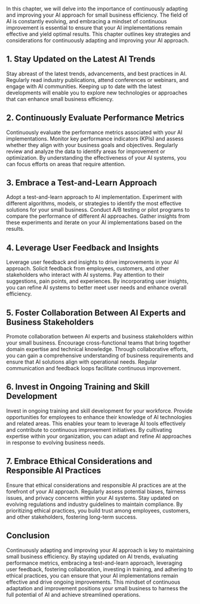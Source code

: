 
In this chapter, we will delve into the importance of continuously adapting and improving your AI approach for small business efficiency. The field of AI is constantly evolving, and embracing a mindset of continuous improvement is essential to ensure that your AI implementations remain effective and yield optimal results. This chapter outlines key strategies and considerations for continuously adapting and improving your AI approach.

**1. Stay Updated on the Latest AI Trends**
-------------------------------------------

Stay abreast of the latest trends, advancements, and best practices in AI. Regularly read industry publications, attend conferences or webinars, and engage with AI communities. Keeping up to date with the latest developments will enable you to explore new technologies or approaches that can enhance small business efficiency.

**2. Continuously Evaluate Performance Metrics**
------------------------------------------------

Continuously evaluate the performance metrics associated with your AI implementations. Monitor key performance indicators (KPIs) and assess whether they align with your business goals and objectives. Regularly review and analyze the data to identify areas for improvement or optimization. By understanding the effectiveness of your AI systems, you can focus efforts on areas that require attention.

**3. Embrace a Test-and-Learn Approach**
----------------------------------------

Adopt a test-and-learn approach to AI implementation. Experiment with different algorithms, models, or strategies to identify the most effective solutions for your small business. Conduct A/B testing or pilot programs to compare the performance of different AI approaches. Gather insights from these experiments and iterate on your AI implementations based on the results.

**4. Leverage User Feedback and Insights**
------------------------------------------

Leverage user feedback and insights to drive improvements in your AI approach. Solicit feedback from employees, customers, and other stakeholders who interact with AI systems. Pay attention to their suggestions, pain points, and experiences. By incorporating user insights, you can refine AI systems to better meet user needs and enhance overall efficiency.

**5. Foster Collaboration Between AI Experts and Business Stakeholders**
------------------------------------------------------------------------

Promote collaboration between AI experts and business stakeholders within your small business. Encourage cross-functional teams that bring together domain expertise and technical knowledge. Through collaborative efforts, you can gain a comprehensive understanding of business requirements and ensure that AI solutions align with operational needs. Regular communication and feedback loops facilitate continuous improvement.

**6. Invest in Ongoing Training and Skill Development**
-------------------------------------------------------

Invest in ongoing training and skill development for your workforce. Provide opportunities for employees to enhance their knowledge of AI technologies and related areas. This enables your team to leverage AI tools effectively and contribute to continuous improvement initiatives. By cultivating expertise within your organization, you can adapt and refine AI approaches in response to evolving business needs.

**7. Embrace Ethical Considerations and Responsible AI Practices**
------------------------------------------------------------------

Ensure that ethical considerations and responsible AI practices are at the forefront of your AI approach. Regularly assess potential biases, fairness issues, and privacy concerns within your AI systems. Stay updated on evolving regulations and industry guidelines to maintain compliance. By prioritizing ethical practices, you build trust among employees, customers, and other stakeholders, fostering long-term success.

**Conclusion**
--------------

Continuously adapting and improving your AI approach is key to maintaining small business efficiency. By staying updated on AI trends, evaluating performance metrics, embracing a test-and-learn approach, leveraging user feedback, fostering collaboration, investing in training, and adhering to ethical practices, you can ensure that your AI implementations remain effective and drive ongoing improvements. This mindset of continuous adaptation and improvement positions your small business to harness the full potential of AI and achieve streamlined operations.
